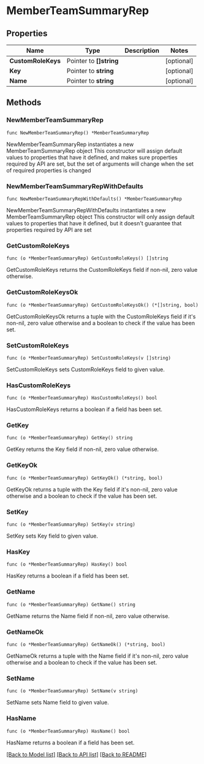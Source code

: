 # MemberTeamSummaryRep

## Properties

Name | Type | Description | Notes
------------ | ------------- | ------------- | -------------
**CustomRoleKeys** | Pointer to **[]string** |  | [optional] 
**Key** | Pointer to **string** |  | [optional] 
**Name** | Pointer to **string** |  | [optional] 

## Methods

### NewMemberTeamSummaryRep

`func NewMemberTeamSummaryRep() *MemberTeamSummaryRep`

NewMemberTeamSummaryRep instantiates a new MemberTeamSummaryRep object
This constructor will assign default values to properties that have it defined,
and makes sure properties required by API are set, but the set of arguments
will change when the set of required properties is changed

### NewMemberTeamSummaryRepWithDefaults

`func NewMemberTeamSummaryRepWithDefaults() *MemberTeamSummaryRep`

NewMemberTeamSummaryRepWithDefaults instantiates a new MemberTeamSummaryRep object
This constructor will only assign default values to properties that have it defined,
but it doesn't guarantee that properties required by API are set

### GetCustomRoleKeys

`func (o *MemberTeamSummaryRep) GetCustomRoleKeys() []string`

GetCustomRoleKeys returns the CustomRoleKeys field if non-nil, zero value otherwise.

### GetCustomRoleKeysOk

`func (o *MemberTeamSummaryRep) GetCustomRoleKeysOk() (*[]string, bool)`

GetCustomRoleKeysOk returns a tuple with the CustomRoleKeys field if it's non-nil, zero value otherwise
and a boolean to check if the value has been set.

### SetCustomRoleKeys

`func (o *MemberTeamSummaryRep) SetCustomRoleKeys(v []string)`

SetCustomRoleKeys sets CustomRoleKeys field to given value.

### HasCustomRoleKeys

`func (o *MemberTeamSummaryRep) HasCustomRoleKeys() bool`

HasCustomRoleKeys returns a boolean if a field has been set.

### GetKey

`func (o *MemberTeamSummaryRep) GetKey() string`

GetKey returns the Key field if non-nil, zero value otherwise.

### GetKeyOk

`func (o *MemberTeamSummaryRep) GetKeyOk() (*string, bool)`

GetKeyOk returns a tuple with the Key field if it's non-nil, zero value otherwise
and a boolean to check if the value has been set.

### SetKey

`func (o *MemberTeamSummaryRep) SetKey(v string)`

SetKey sets Key field to given value.

### HasKey

`func (o *MemberTeamSummaryRep) HasKey() bool`

HasKey returns a boolean if a field has been set.

### GetName

`func (o *MemberTeamSummaryRep) GetName() string`

GetName returns the Name field if non-nil, zero value otherwise.

### GetNameOk

`func (o *MemberTeamSummaryRep) GetNameOk() (*string, bool)`

GetNameOk returns a tuple with the Name field if it's non-nil, zero value otherwise
and a boolean to check if the value has been set.

### SetName

`func (o *MemberTeamSummaryRep) SetName(v string)`

SetName sets Name field to given value.

### HasName

`func (o *MemberTeamSummaryRep) HasName() bool`

HasName returns a boolean if a field has been set.


[[Back to Model list]](../README.md#documentation-for-models) [[Back to API list]](../README.md#documentation-for-api-endpoints) [[Back to README]](../README.md)


